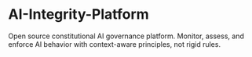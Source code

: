 # AI-Integrity-Platform
Open source constitutional AI governance platform. Monitor, assess, and enforce AI behavior with context-aware principles, not rigid rules.
